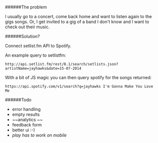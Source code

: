 ######The problem

I usually go to a concert, come back home and want to listen again to the gigs songs. 
Or, I get invited to a gig of a band I don't know and I want to check out their music. 

######Solution? 

Connect setlist.fm API to Spotify. 

An example query to setlistfm:

	http://api.setlist.fm/rest/0.1/search/setlists.json?artistName=jayhawks&date=15-07-2014

With a bit of JS magic you can then query spotify for the songs returned: 

	https://api.spotify.com/v1/search?q=jayhawks I'm Gonna Make You Love Me


######Todo

* error handling 
* empty results 
* ~~analytics ~~
* feedback form 
* better ui :-)
* *play has to work on mobile*
